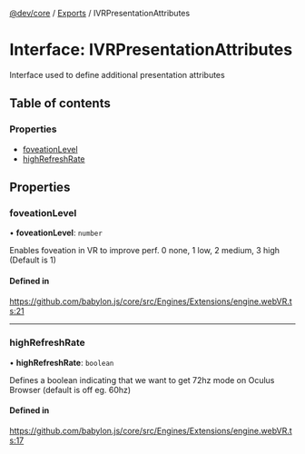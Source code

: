 [@dev/core](../README.md) / [Exports](../modules.md) / IVRPresentationAttributes

# Interface: IVRPresentationAttributes

Interface used to define additional presentation attributes

## Table of contents

### Properties

- [foveationLevel](IVRPresentationAttributes.md#foveationlevel)
- [highRefreshRate](IVRPresentationAttributes.md#highrefreshrate)

## Properties

### foveationLevel

• **foveationLevel**: `number`

Enables foveation in VR to improve perf. 0 none, 1 low, 2 medium, 3 high (Default is 1)

#### Defined in

https://github.com/babylon.js/core/src/Engines/Extensions/engine.webVR.ts:21

___

### highRefreshRate

• **highRefreshRate**: `boolean`

Defines a boolean indicating that we want to get 72hz mode on Oculus Browser (default is off eg. 60hz)

#### Defined in

https://github.com/babylon.js/core/src/Engines/Extensions/engine.webVR.ts:17
